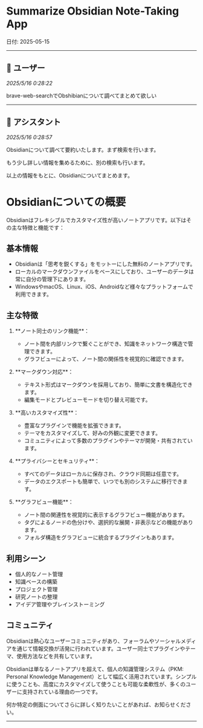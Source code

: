 # Summarize Obsidian Note-Taking App

日付: 2025-05-15

---

## 👤 ユーザー
*2025/5/16 0:28:22*

brave-web-searchでObshibianについて調べてまとめて欲しい

---

## 🤖 アシスタント
*2025/5/16 0:28:57*

Obsidianについて調べて要約いたします。まず検索を行います。


もう少し詳しい情報を集めるために、別の検索も行います。


以上の情報をもとに、Obsidianについてまとめます。

# Obsidianについての概要

Obsidianはフレキシブルでカスタマイズ性が高いノートアプリです。以下はその主な特徴と機能です：

## 基本情報

- Obsidianは「思考を鋭くする」をモットーにした無料のノートアプリです。
- ローカルのマークダウンファイルをベースにしており、ユーザーのデータは常に自分の管理下にあります。
- WindowsやmacOS、Linux、iOS、Androidなど様々なプラットフォームで利用できます。

## 主な特徴

1. \*\*ノート同士のリンク機能\*\*：
   - ノート間を内部リンクで繋ぐことができ、知識をネットワーク構造で管理できます。
   - グラフビューによって、ノート間の関係性を視覚的に確認できます。

2. \*\*マークダウン対応\*\*：
   - テキスト形式はマークダウンを採用しており、簡単に文書を構造化できます。
   - 編集モードとプレビューモードを切り替え可能です。

3. \*\*高いカスタマイズ性\*\*：
   - 豊富なプラグインで機能を拡張できます。
   - テーマをカスタマイズして、好みの外観に変更できます。
   - コミュニティによって多数のプラグインやテーマが開発・共有されています。

4. \*\*プライバシーとセキュリティ\*\*：
   - すべてのデータはローカルに保存され、クラウド同期は任意です。
   - データのエクスポートも簡単で、いつでも別のシステムに移行できます。

5. \*\*グラフビュー機能\*\*：
   - ノート間の関連性を視覚的に表示するグラフビュー機能があります。
   - タグによるノードの色分けや、選択的な展開・非表示などの機能があります。
   - フォルダ構造をグラフビューに統合するプラグインもあります。

## 利用シーン

- 個人的なノート管理
- 知識ベースの構築
- プロジェクト管理
- 研究ノートの整理
- アイデア管理やブレインストーミング

## コミュニティ

Obsidianは熱心なユーザーコミュニティがあり、フォーラムやソーシャルメディアを通じて情報交換が活発に行われています。ユーザー同士でプラグインやテーマ、使用方法などを共有しています。

Obsidianは単なるノートアプリを超えて、個人の知識管理システム（PKM: Personal Knowledge Management）として幅広く活用されています。シンプルに使うことも、高度にカスタマイズして使うことも可能な柔軟性が、多くのユーザーに支持されている理由の一つです。

何か特定の側面についてさらに詳しく知りたいことがあれば、お知らせください。

---
